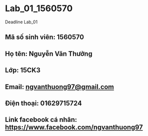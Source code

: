 # Lab_01_1560570
Deadline Lab_01
## Mã số sinh viên: 1560570
## Họ tên: Nguyễn Văn Thưởng
## Lớp: 15CK3
## Email: ngvanthuong97@gmail.com
## Điện thoại: 01629715724
## Link facebook cá nhân: https://www.facebook.com/ngvanthuong97
